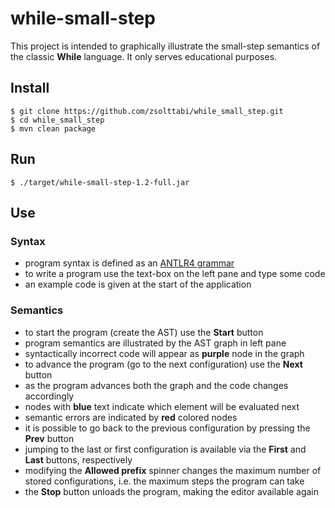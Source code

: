 # while-small-step

This project is intended to graphically illustrate the small-step semantics of the classic **While** language. 
It only serves educational purposes.

## Install

```
$ git clone https://github.com/zsolttabi/while_small_step.git
$ cd while_small_step
$ mvn clean package
```

## Run

```
$ ./target/while-small-step-1.2-full.jar
```

## Use

### Syntax

* program syntax is defined as an [ANTLR4 grammar](src/main/antlr4/syntax/while_parser/While.g4)
* to write a program use the text-box on the left pane and type some code
* an example code is given at the start of the application

### Semantics

* to start the program (create the AST) use the **Start** button
* program semantics are illustrated by the AST graph in left pane
* syntactically incorrect code will appear as **purple** node in the graph
* to advance the program (go to the next configuration) use the **Next** button
* as the program advances both the graph and the code changes accordingly
* nodes with **blue** text indicate which element will be evaluated next 
* semantic errors are indicated by **red** colored nodes
* it is possible to go back to the previous configuration by pressing the **Prev** button
* jumping to the last or first configuration is available via the **First** and **Last** buttons, respectively
* modifying the **Allowed prefix** spinner changes the maximum number of stored configurations,
  i.e. the maximum steps the program can take
* the **Stop** button unloads the program, making the editor available again